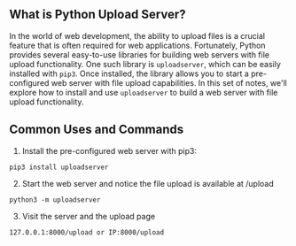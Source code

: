 ## What is Python Upload Server?
In the world of web development, the ability to upload files is a crucial feature that is often required for web applications. Fortunately, Python provides several easy-to-use libraries for building web servers with file upload functionality. One such library is `uploadserver`, which can be easily installed with `pip3`. Once installed, the library allows you to start a pre-configured web server with file upload capabilities. In this set of notes, we'll explore how to install and use `uploadserver` to build a web server with file upload functionality.

## Common Uses and Commands
1. Install the pre-configured web server with pip3:
```
pip3 install uploadserver
```

2. Start the web server and notice the file upload is available at /upload 
```
python3 -m uploadserver
```

3. Visit the server and the upload page
```
127.0.0.1:8000/upload or IP:8000/upload
```